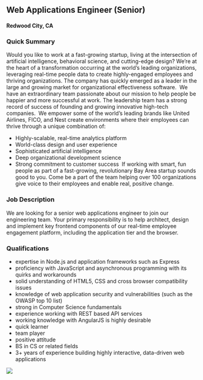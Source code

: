 ## Web Applications Engineer (Senior) 
#### Redwood City, CA

### Quick Summary
Would you like to work at a fast-growing startup, living at the intersection of artificial intelligence, behavioral science, and cutting-edge design? We’re at the heart of a transformation occurring at the world’s leading organizations, leveraging real-time people data to create highly-engaged employees and thriving organizations. The company has quickly emerged as a leader in the large and growing market for organizational effectiveness software. 
We have an extraordinary team passionate about our mission to help people be happier and more successful at work. The leadership team has a strong record of success of founding and growing innovative high-tech companies. 
We empower some of the world’s leading brands like United Airlines, FICO, and Nest create environments where their employees can thrive through a unique combination of:
+ Highly-scalable, real-time analytics platform
+ World-class design and user experience
+ Sophisticated artificial intelligence
+ Deep organizational development science
+  Strong commitment to customer success 
If working with smart, fun people as part of a fast-growing, revolutionary Bay Area startup sounds good to you. Come be a part of the team helping over 100 organizations give voice to their employees and enable real, positive change.

### Job Description
We are looking for a senior web applications engineer to join our engineering team. Your primary responsibility is to help architect, design and implement key frontend components of our real-time employee engagement platform, including the application tier and the browser.

### Qualifications
+ expertise in Node.js and application frameworks such as Express
+ proficiency with JavaScript and asynchronous programming with its quirks and workarounds
+ solid understanding of HTML5, CSS and cross browser compatibility issues
+ knowledge of web application security and vulnerabilities (such as the OWASP top 10 list)
+ strong in Computer Science fundamentals
+ experience working with REST based API services
+ working knowledge with AngularJS is highly desirable
+ quick learner
+ team player
+ positive attitude
+ BS in CS or related fields
+ 3+ years of experience building highly interactive, data-driven web applications


[<img src='https://dabuttonfactory.com/button.png?t=Learn+More&f=Calibri-Bold&ts=24&tc=fff&hp=20&vp=8&c=5&bgt=unicolored&bgc=29aafe'>](https://letsrockit.co/job/r2xpbnq-web-application-engineer-senior)
